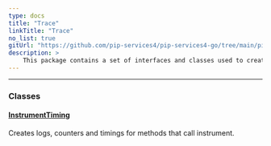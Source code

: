 ```yaml
---
type: docs
title: "Trace"
linkTitle: "Trace"
no_list: true
gitUrl: "https://github.com/pip-services4/pip-services4-go/tree/main/pip-services4-rpc-go"
description: >
    This package contains a set of interfaces and classes used to create services and handle their operations.
---
```

---

<div class="module-body"> 

### Classes

#### [InstrumentTiming](instrument_timing)
Creates logs, counters and timings for methods that call instrument.

</div>

